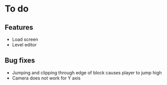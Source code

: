 # To do

## Features
- Load screen
- Level editor

## Bug fixes
- Jumping and clipping through edge of block causes player to jump high
- Camera does not work for Y axis